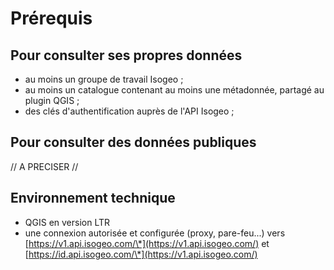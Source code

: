 # Prérequis

## Pour consulter ses propres données

* au moins un groupe de travail Isogeo ;
* au moins un catalogue contenant au moins une métadonnée, partagé au plugin QGIS ;
* des clés d'authentification auprès de l'API Isogeo ;

## Pour consulter des données publiques

// A PRECISER //

## Environnement technique

* QGIS en version LTR
* une connexion autorisée et configurée \(proxy, pare-feu...\) vers [https://v1.api.isogeo.com/\*](https://v1.api.isogeo.com/) et [https://id.api.isogeo.com/\*](https://v1.api.isogeo.com/)






